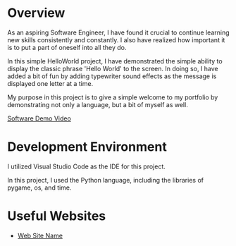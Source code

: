# Overview

As an aspiring Software Engineer, I have found it crucial to continue learning new
skills consistently and constantly. I also have realized how important it is to 
put a part of oneself into all they do.

In this simple HelloWorld project, I have demonstrated the simple ability to
display the classic phrase 'Hello World' to the screen. In doing so, I have added 
a bit of fun by adding typewriter sound effects as the message is displayed one 
letter at a time.

My purpose in this project is to give a simple welcome to my portfolio by 
demonstrating not only a language, but a bit of myself as well.

[Software Demo Video](https://youtu.be/0eWGlQrYU0U)

# Development Environment

I utilized Visual Studio Code as the IDE for this project.

In this project, I used the Python language, including the libraries of pygame, 
os, and time.

# Useful Websites

* [Web Site Name](https://www.geeksforgeeks.org/python-playing-audio-file-in-pygame/)